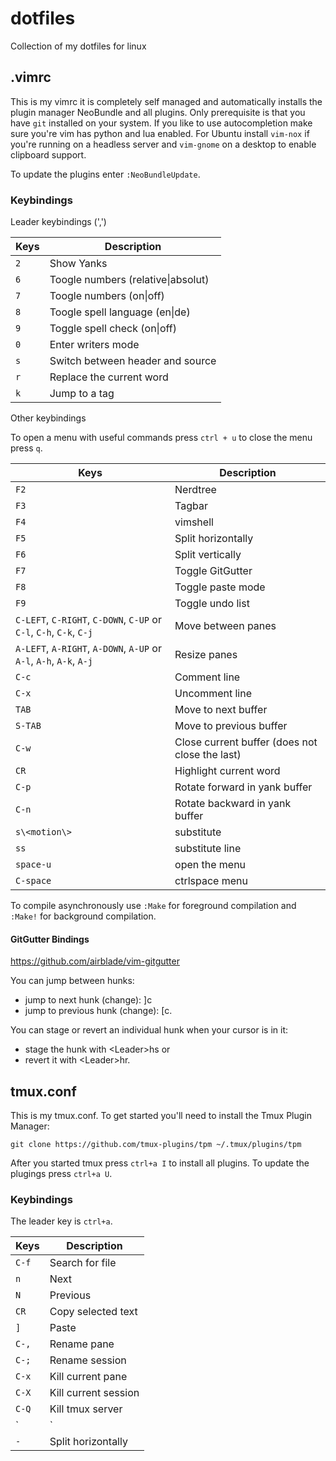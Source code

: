 # dotfiles
Collection of my dotfiles for linux

## .vimrc

This is my vimrc it is completely self managed and automatically installs the plugin manager NeoBundle and all plugins. Only prerequisite is that you have `git` installed on your system. If you like to use autocompletion make sure you're vim has python and lua enabled. For Ubuntu install `vim-nox` if you're running on a headless server and `vim-gnome` on a desktop to enable clipboard support.

To update the plugins enter `:NeoBundleUpdate`.

### Keybindings

Leader keybindings (',')

Keys      | Description
----------|------------
`2`       | Show Yanks
`6`       | Toogle numbers (relative\|absolut)
`7`       | Toogle numbers (on\|off)
`8`       | Toogle spell language (en\|de)
`9`       | Toggle spell check (on\|off)
`0`       | Enter writers mode
`s`       | Switch between header and source
`r`       | Replace the current word
`k`       | Jump to a tag

Other keybindings

To open a menu with useful commands press `ctrl + u` to close the menu press `q`.

Keys          | Description
------------  |------------
`F2`          | Nerdtree
`F3`          | Tagbar
`F4`          | vimshell
`F5`          | Split horizontally
`F6`          | Split vertically
`F7`          | Toggle GitGutter
`F8`          | Toggle paste mode
`F9`          | Toggle undo list
`C-LEFT`, `C-RIGHT`, `C-DOWN`, `C-UP` or `C-l`, `C-h`, `C-k`, `C-j` | Move between panes
`A-LEFT`, `A-RIGHT`, `A-DOWN`, `A-UP` or `A-l`, `A-h`, `A-k`, `A-j` | Resize panes
`C-c`         | Comment line
`C-x`         | Uncomment line
`TAB`         | Move to next buffer
`S-TAB`       | Move to previous buffer
`C-w`         | Close current buffer (does not close the last)
`CR`          | Highlight current word
`C-p`         | Rotate forward in yank buffer
`C-n`         | Rotate backward in yank buffer
`s\<motion\>` | substitute
`ss`          | substitute line
`space-u`     | open the menu
`C-space`     | ctrlspace menu

To compile asynchronously use `:Make` for foreground compilation and `:Make!` for background compilation.

#### GitGutter Bindings
https://github.com/airblade/vim-gitgutter

You can jump between hunks:
* jump to next hunk (change): ]c
* jump to previous hunk (change): [c.

You can stage or revert an individual hunk when your cursor is in it:
* stage the hunk with \<Leader\>hs or
* revert it with \<Leader\>hr.

## tmux.conf

This is my tmux.conf. To get started you'll need to install the Tmux Plugin Manager:

```
git clone https://github.com/tmux-plugins/tpm ~/.tmux/plugins/tpm
```

After you started tmux press `ctrl+a I` to install all plugins. To update the plugings press `ctrl+a U`.

### Keybindings

The leader key is `ctrl+a`.

Keys        | Description
------------|------------
`C-f`       | Search for file
`n`         | Next
`N`         | Previous
`CR`        | Copy selected text
`]`         | Paste
`C-,`       | Rename pane
`C-;`       | Rename session
`C-x`       | Kill current pane
`C-X`       | Kill current session
`C-Q`       | Kill tmux server
`|`        | Split vertically
`-`         | Split horizontally
